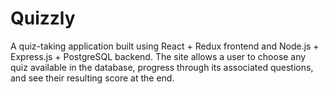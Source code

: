 # Quizzly

A quiz-taking application built using React + Redux frontend and Node.js + Express.js + PostgreSQL backend. The site allows a user to choose any quiz available in the database, progress through its associated questions, and see their resulting score at the end.
